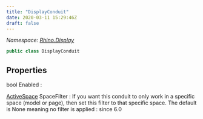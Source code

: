 ```yaml
---
title: "DisplayConduit"
date: 2020-03-11 15:29:46Z
draft: false
---
```


*Namespace: [Rhino.Display](../)*

```cs
public class DisplayConduit
```
## Properties

bool Enabled
: 

[ActiveSpace](/rhinocommon/rhino/docobjects/activespace/) SpaceFilter
: If you want this conduit to only work in a specific space (model or page),
     then set this filter to that specific space. The default is None meaning
     no filter is applied
: since 6.0
